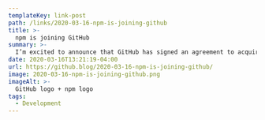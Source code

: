 ```yaml
---
templateKey: link-post
path: /links/2020-03-16-npm-is-joining-github
title: >-
  npm is joining GitHub
summary: >-
  I’m excited to announce that GitHub has signed an agreement to acquire npm. npm is a critical part of the JavaScript world.
date: 2020-03-16T13:21:19-04:00
url: https://github.blog/2020-03-16-npm-is-joining-github/
image: 2020-03-16-npm-is-joining-github.png
imageAlt: >-
  GitHub logo + npm logo
tags:
  - Development
---
```

